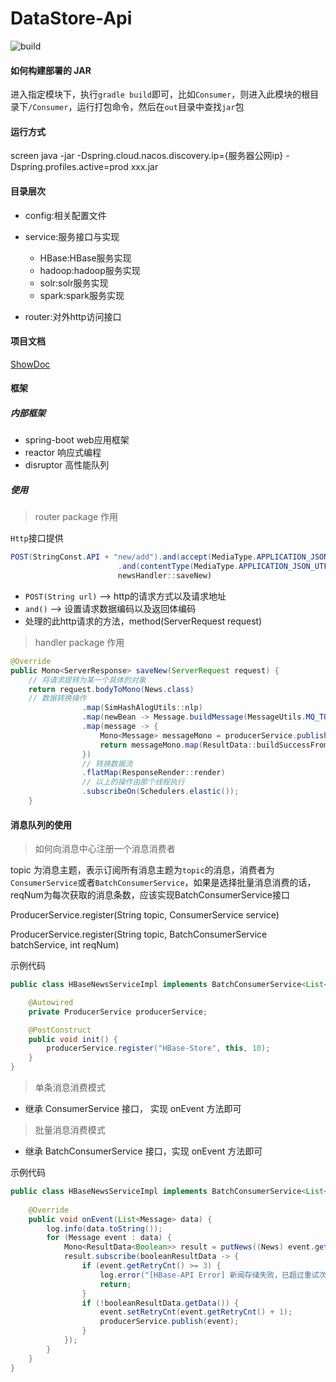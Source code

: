 # DataStore-Api

![build](https://travis-ci.org/chuntaojun/Hbase-Api.svg?branch=master)

#### 如何构建部署的 JAR

进入指定模块下，执行`gradle build`即可，比如`Consumer`，则进入此模块的根目录下`/Consumer`，运行打包命令，然后在`out`目录中查找`jar`包

#### 运行方式

screen java -jar -Dspring.cloud.nacos.discovery.ip={服务器公网ip} -Dspring.profiles.active=prod xxx.jar

#### 目录层次

 - config:相关配置文件
 - service:服务接口与实现
 
   - HBase:HBase服务实现
   - hadoop:hadoop服务实现
   - solr:solr服务实现
   - spark:spark服务实现
 
 - router:对外http访问接口
 
#### 项目文档
 
 [ShowDoc](https://www.showdoc.cc/chuntaojun)

#### 框架

##### 内部框架
- spring-boot web应用框架
- reactor 响应式编程
- disruptor 高性能队列

##### 使用

> router package 作用

`Http`接口提供

```java
POST(StringConst.API + "new/add").and(accept(MediaType.APPLICATION_JSON_UTF8))
                        .and(contentType(MediaType.APPLICATION_JSON_UTF8)),
                        newsHandler::saveNew)
```

- `POST(String url)` ——> http的请求方式以及请求地址
- `and()` ——> 设置请求数据编码以及返回体编码
- 处理的此http请求的方法，method(ServerRequest request)

> handler package 作用

```java
@Override
public Mono<ServerResponse> saveNew(ServerRequest request) {
    // 将请求提转为某一个具体的对象
    return request.bodyToMono(News.class)
    // 数据转换操作
                .map(SimHashAlogUtils::nlp)
                .map(newBean -> Message.buildMessage(MessageUtils.MQ_TOPIC_STORE, newBean))
                .map(message -> {
                    Mono<Message> messageMono = producerService.publish(message);
                    return messageMono.map(ResultData::buildSuccessFromData);
                })
                // 转换数据流
                .flatMap(ResponseRender::render)
                // 以上的操作由那个线程执行
                .subscribeOn(Schedulers.elastic());
    }
```

#### 消息队列的使用

> 如何向消息中心注册一个消息消费者

topic 为消息主题，表示订阅所有消息主题为`topic`的消息，消费者为`ConsumerService`或者`BatchConsumerService`，如果是选择批量消息消费的话，reqNum为每次获取的消息条数，应该实现BatchConsumerService接口

ProducerService.register(String topic, ConsumerService service)

ProducerService.register(String topic, BatchConsumerService batchService, int reqNum)

示例代码
```java
public class HBaseNewsServiceImpl implements BatchConsumerService<List<Message>> {

    @Autowired
    private ProducerService producerService;

    @PostConstruct
    public void init() {
        producerService.register("HBase-Store", this, 10);
    }
}
```

 
> 单条消息消费模式

 - 继承 ConsumerService 接口， 实现 onEvent 方法即可
 
> 批量消息消费模式

 - 继承 BatchConsumerService 接口，实现 onEvent 方法即可
 
示例代码

```java
public class HBaseNewsServiceImpl implements BatchConsumerService<List<Message>> {
    
    @Override
    public void onEvent(List<Message> data) {
        log.info(data.toString());
        for (Message event : data) {
            Mono<ResultData<Boolean>> result = putNews((News) event.getData());
            result.subscribe(booleanResultData -> {
                if (event.getRetryCnt() >= 3) {
                    log.error("[HBase-API Error] 新闻存储失败，已超过重试次数");
                    return;
                }
                if (!booleanResultData.getData()) {
                    event.setRetryCnt(event.getRetryCnt() + 1);
                    producerService.publish(event);
                }
            });
        }
    }
}
```
 
